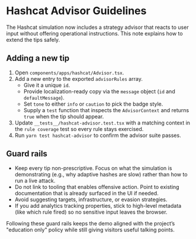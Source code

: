 # Hashcat Advisor Guidelines

The Hashcat simulation now includes a strategy advisor that reacts to user input without offering operational instructions. This note explains how to extend the tips safely.

## Adding a new tip

1. Open `components/apps/hashcat/Advisor.tsx`.
2. Add a new entry to the exported `advisorRules` array.
   - Give it a unique `id`.
   - Provide localization-ready copy via the `message` object (`id` and `defaultMessage`).
   - Set `tone` to either `info` or `caution` to pick the badge style.
   - Supply a `test` function that inspects the `AdvisorContext` and returns `true` when the tip should appear.
3. Update `__tests__/hashcat-advisor.test.tsx` with a matching context in the `rule coverage` test so every rule stays exercised.
4. Run `yarn test hashcat-advisor` to confirm the advisor suite passes.

## Guard rails

- Keep every tip non-prescriptive. Focus on what the simulation is demonstrating (e.g., why adaptive hashes are slow) rather than how to run a live attack.
- Do not link to tooling that enables offensive action. Point to existing documentation that is already surfaced in the UI if needed.
- Avoid suggesting targets, infrastructure, or evasion strategies.
- If you add analytics tracking properties, stick to high-level metadata (like which rule fired) so no sensitive input leaves the browser.

Following these guard rails keeps the demo aligned with the project’s "education only" policy while still giving visitors useful talking points.
